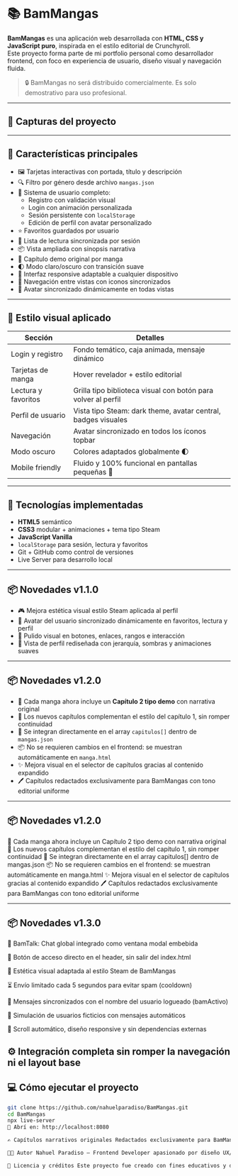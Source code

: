 # 📚 BamMangas

**BamMangas** es una aplicación web desarrollada con **HTML, CSS y JavaScript puro**, inspirada en el estilo editorial de Crunchyroll.  
Este proyecto forma parte de mi portfolio personal como desarrollador frontend, con foco en experiencia de usuario, diseño visual y navegación fluida.

> 🔒 BamMangas no será distribuido comercialmente. Es solo demostrativo para uso profesional.

---

## 🧪 Capturas del proyecto

---

## 🚀 Características principales

- 🖼️ Tarjetas interactivas con portada, título y descripción
- 🔍 Filtro por género desde archivo `mangas.json`
- 👤 Sistema de usuario completo:
  - Registro con validación visual
  - Login con animación personalizada
  - Sesión persistente con `localStorage`
  - Edición de perfil con avatar personalizado
- ⭐ Favoritos guardados por usuario
- 📖 Lista de lectura sincronizada por sesión
- 📦 Vista ampliada con sinopsis narrativa
- 📘 Capítulo demo original por manga
- 🌓 Modo claro/oscuro con transición suave
- 📱 Interfaz responsive adaptable a cualquier dispositivo
- 🔁 Navegación entre vistas con iconos sincronizados
- 🧠 Avatar sincronizado dinámicamente en todas vistas

---

## 🎨 Estilo visual aplicado

| Sección             | Detalles                                                             |
|---------------------|----------------------------------------------------------------------|
| Login y registro     | Fondo temático, caja animada, mensaje dinámico                     |
| Tarjetas de manga    | Hover revelador + estilo editorial                                 |
| Lectura y favoritos  | Grilla tipo biblioteca visual con botón para volver al perfil      |
| Perfil de usuario    | Vista tipo Steam: dark theme, avatar central, badges visuales      |
| Navegación           | Avatar sincronizado en todos los íconos topbar                    |
| Modo oscuro          | Colores adaptados globalmente 🌓                                   |
| Mobile friendly      | Fluido y 100% funcional en pantallas pequeñas 📱                   |

---

## 🧠 Tecnologías implementadas

- **HTML5** semántico
- **CSS3** modular + animaciones + tema tipo Steam
- **JavaScript Vanilla**
- `localStorage` para sesión, lectura y favoritos
- Git + GitHub como control de versiones
- Live Server para desarrollo local

---

## 📦 Novedades v1.1.0

- 🎮 Mejora estética visual estilo Steam aplicada al perfil
- 🔁 Avatar del usuario sincronizado dinámicamente en favoritos, lectura y perfil
- 🧼 Pulido visual en botones, enlaces, rangos e interacción
- 📘 Vista de perfil rediseñada con jerarquía, sombras y animaciones suaves

---
## 📦 Novedades v1.2.0

- 📘 Cada manga ahora incluye un **Capítulo 2 tipo demo** con narrativa original
- 🧩 Los nuevos capítulos complementan el estilo del capítulo 1, sin romper continuidad
- 🔁 Se integran directamente en el array `capitulos[]` dentro de `mangas.json`
- 📦 No se requieren cambios en el frontend: se muestran automáticamente en `manga.html`
- ✨ Mejora visual en el selector de capítulos gracias al contenido expandido
- 🖊️ Capítulos redactados exclusivamente para BamMangas con tono editorial uniforme

---
## 📦 Novedades v1.2.0

📘 Cada manga ahora incluye un Capítulo 2 tipo demo con narrativa original
🧩 Los nuevos capítulos complementan el estilo del capítulo 1, sin romper continuidad
🔁 Se integran directamente en el array capitulos[] dentro de mangas.json
📦 No se requieren cambios en el frontend: se muestran automáticamente en manga.html
✨ Mejora visual en el selector de capítulos gracias al contenido expandido
🖊️ Capítulos redactados exclusivamente para BamMangas con tono editorial uniforme


---
## 📦 Novedades v1.3.0

💬 BamTalk: Chat global integrado como ventana modal embebida

🧠 Botón de acceso directo en el header, sin salir del index.html

🎨 Estética visual adaptada al estilo Steam de BamMangas

⏳ Envío limitado cada 5 segundos para evitar spam (cooldown)

👤 Mensajes sincronizados con el nombre del usuario logueado (bamActivo)

👥 Simulación de usuarios ficticios con mensajes automáticos

🔄 Scroll automático, diseño responsive y sin dependencias externas

⚙️ Integración completa sin romper la navegación ni el layout base
---
## 💻 Cómo ejecutar el proyecto

```bash
git clone https://github.com/nahuelparadiso/BamMangas.git
cd BamMangas
npx live-server
🔗 Abrí en: http://localhost:8080

✍️ Capítulos narrativos originales Redactados exclusivamente para BamMangas Integrados dinámicamente con estilo editorial Compatibles con modo claro/oscuro

👨‍💻 Autor Nahuel Paradiso — Frontend Developer apasionado por diseño UX/UI y desarrollo web interactivo. 📍 Proyecto portfolio personal

📜 Licencia y créditos Este proyecto fue creado con fines educativos y demostrativos. No posee fines comerciales ni distribución pública. Todas las obras referenciadas pertenecen a sus respectivos autores/editoriales.
